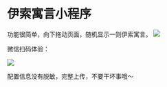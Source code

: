 # 伊索寓言小程序

功能很简单，向下拖动页面，随机显示一则伊索寓言。
![](https://raw.githubusercontent.com/plough/yisuo/master/images/yisuo.jpg)


微信扫码体验：

![](https://raw.githubusercontent.com/plough/yisuo/master/images/qrcode.png)



配置信息没有脱敏，完整上传，不要干坏事哦～
